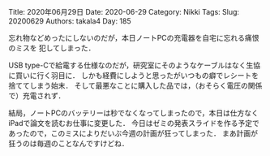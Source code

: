 ﻿Title: 2020年06月29日
Date: 2020-06-29
Category: Nikki
Tags: 
Slug: 20200629
Authors: takala4
Day: 185




忘れ物などめったにしないのだが，本日ノートPCの充電器を自宅に忘れる痛恨のミスを
犯してしまった．


USB type-Cで給電する仕様なのだが，研究室にそのようなケーブルはなく生協に買いに行く羽目に．
しかも経費にしようと思ったがいつもの癖でレシートを捨ててしまう始末．
そして最悪なことに購入した品では，（おそらく電圧の関係で）充電されず．


結局，ノートPCのバッテリーは秒でなくなってしまったので，本日は仕方なくiPadで論文を読むお仕事に変更した．
今日はゼミの発表スライドを作る予定であったので，このミスによりだいぶ今週の計画が狂ってしまった．
まあ計画が狂うのは毎週のことなんですけどね．

